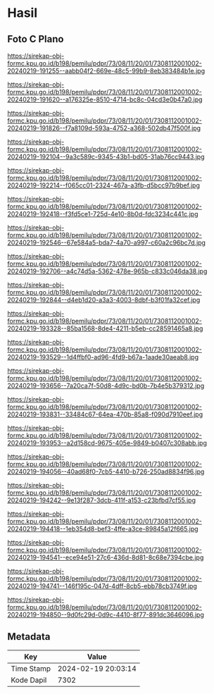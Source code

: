 # Hasil

## Foto C Plano

https://sirekap-obj-formc.kpu.go.id/b198/pemilu/pdpr/73/08/11/20/01/7308112001002-20240219-191255--aabb04f2-669e-48c5-99b9-8eb383484b1e.jpg

https://sirekap-obj-formc.kpu.go.id/b198/pemilu/pdpr/73/08/11/20/01/7308112001002-20240219-191620--a176325e-8510-4714-bc8c-04cd3e0b47a0.jpg

https://sirekap-obj-formc.kpu.go.id/b198/pemilu/pdpr/73/08/11/20/01/7308112001002-20240219-191826--f7a8109d-593a-4752-a368-502db47f500f.jpg

https://sirekap-obj-formc.kpu.go.id/b198/pemilu/pdpr/73/08/11/20/01/7308112001002-20240219-192104--9a3c589c-9345-43b1-bd05-31ab76cc9443.jpg

https://sirekap-obj-formc.kpu.go.id/b198/pemilu/pdpr/73/08/11/20/01/7308112001002-20240219-192214--f065cc01-2324-467a-a3fb-d5bcc97b9bef.jpg

https://sirekap-obj-formc.kpu.go.id/b198/pemilu/pdpr/73/08/11/20/01/7308112001002-20240219-192418--f3fd5ce1-725d-4e10-8b0d-fdc3234c441c.jpg

https://sirekap-obj-formc.kpu.go.id/b198/pemilu/pdpr/73/08/11/20/01/7308112001002-20240219-192546--67e584a5-bda7-4a70-a997-c60a2c96bc7d.jpg

https://sirekap-obj-formc.kpu.go.id/b198/pemilu/pdpr/73/08/11/20/01/7308112001002-20240219-192706--a4c74d5a-5362-478e-965b-c833c046da38.jpg

https://sirekap-obj-formc.kpu.go.id/b198/pemilu/pdpr/73/08/11/20/01/7308112001002-20240219-192844--d4eb1d20-a3a3-4003-8dbf-b3f01fa32cef.jpg

https://sirekap-obj-formc.kpu.go.id/b198/pemilu/pdpr/73/08/11/20/01/7308112001002-20240219-193328--85ba1568-8de4-4211-b5eb-cc28591465a8.jpg

https://sirekap-obj-formc.kpu.go.id/b198/pemilu/pdpr/73/08/11/20/01/7308112001002-20240219-193529--1d4ffbf0-ad96-4fd9-b67a-1aade30aeab8.jpg

https://sirekap-obj-formc.kpu.go.id/b198/pemilu/pdpr/73/08/11/20/01/7308112001002-20240219-193656--7a20ca7f-50d8-4d9c-bd0b-7b4e5b379312.jpg

https://sirekap-obj-formc.kpu.go.id/b198/pemilu/pdpr/73/08/11/20/01/7308112001002-20240219-193831--33484c67-64ea-470b-85a8-f090d7910eef.jpg

https://sirekap-obj-formc.kpu.go.id/b198/pemilu/pdpr/73/08/11/20/01/7308112001002-20240219-193953--a2d158cd-9675-405e-9849-b0407c308abb.jpg

https://sirekap-obj-formc.kpu.go.id/b198/pemilu/pdpr/73/08/11/20/01/7308112001002-20240219-194056--40ad68f0-7cb5-4410-b726-250ad8834f96.jpg

https://sirekap-obj-formc.kpu.go.id/b198/pemilu/pdpr/73/08/11/20/01/7308112001002-20240219-194242--9e13f287-3dcb-411f-a153-c23bfbd7cf55.jpg

https://sirekap-obj-formc.kpu.go.id/b198/pemilu/pdpr/73/08/11/20/01/7308112001002-20240219-194418--1eb354d8-bef3-4ffe-a3ce-89845a12f665.jpg

https://sirekap-obj-formc.kpu.go.id/b198/pemilu/pdpr/73/08/11/20/01/7308112001002-20240219-194541--ece94e51-27c6-436d-8d81-8c68e7394cbe.jpg

https://sirekap-obj-formc.kpu.go.id/b198/pemilu/pdpr/73/08/11/20/01/7308112001002-20240219-194741--146f195c-047d-4dff-8cb5-ebb78cb3749f.jpg

https://sirekap-obj-formc.kpu.go.id/b198/pemilu/pdpr/73/08/11/20/01/7308112001002-20240219-194850--9d0fc29d-0d9c-4410-8f77-891dc3646096.jpg


## Metadata

| Key        | Value               |
| ---------- | ------------------- |
| Time Stamp | 2024-02-19 20:03:14 |
| Kode Dapil | 7302                |



